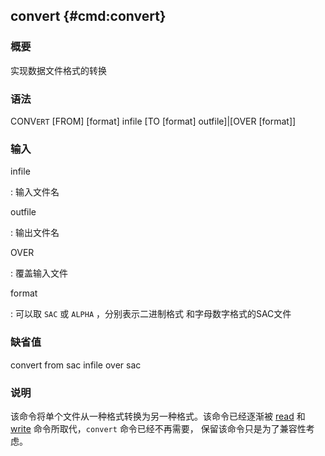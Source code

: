 ## convert {#cmd:convert}

### 概要

实现数据文件格式的转换

### 语法

CONV`ERT` \[FROM\] \[format\] infile \[TO \[format\] outfile\]|\[OVER
\[format\]\]

### 输入

infile

:   输入文件名

outfile

:   输出文件名

OVER

:   覆盖输入文件

format

:   可以取 `SAC` 或 `ALPHA` ，分别表示二进制格式 和字母数字格式的SAC文件

### 缺省值

convert from sac infile over sac

### 说明

该命令将单个文件从一种格式转换为另一种格式。该命令已经逐渐被
[read](/commands/read.html) 和 [write](/commands/write.html)
命令所取代，`convert` 命令已经不再需要， 保留该命令只是为了兼容性考虑。
